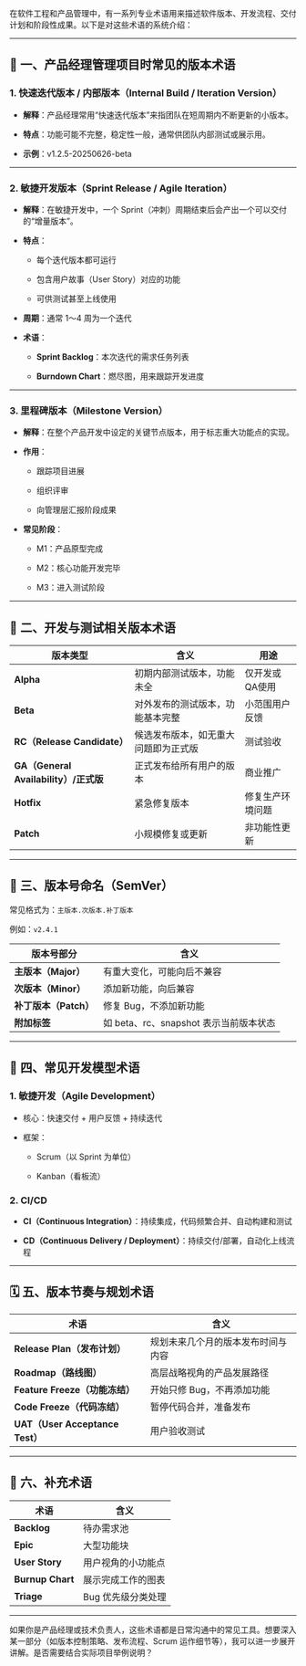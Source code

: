 在软件工程和产品管理中，有一系列专业术语用来描述软件版本、开发流程、交付计划和阶段性成果。以下是对这些术语的系统介绍：

---

## 🧩 一、产品经理管理项目时常见的版本术语

### 1. **快速迭代版本 / 内部版本（Internal Build / Iteration Version）**

- **解释**：产品经理常用“快速迭代版本”来指团队在短周期内不断更新的小版本。
    
- **特点**：功能可能不完整，稳定性一般，通常供团队内部测试或展示用。
    
- **示例**：v1.2.5-20250626-beta
    

---

### 2. **敏捷开发版本（Sprint Release / Agile Iteration）**

- **解释**：在敏捷开发中，一个 Sprint（冲刺）周期结束后会产出一个可以交付的“增量版本”。
    
- **特点**：
    
    - 每个迭代版本都可运行
        
    - 包含用户故事（User Story）对应的功能
        
    - 可供测试甚至上线使用
        
- **周期**：通常 1～4 周为一个迭代
    
- **术语**：
    
    - **Sprint Backlog**：本次迭代的需求任务列表
        
    - **Burndown Chart**：燃尽图，用来跟踪开发进度
        

---

### 3. **里程碑版本（Milestone Version）**

- **解释**：在整个产品开发中设定的关键节点版本，用于标志重大功能点的实现。
    
- **作用**：
    
    - 跟踪项目进展
        
    - 组织评审
        
    - 向管理层汇报阶段成果
        
- **常见阶段**：
    
    - M1：产品原型完成
        
    - M2：核心功能开发完毕
        
    - M3：进入测试阶段
        

---
## 🧪 二、开发与测试相关版本术语

|版本类型|含义|用途|
|---|---|---|
|**Alpha**|初期内部测试版本，功能未全|仅开发或QA使用|
|**Beta**|对外发布的测试版本，功能基本完整|小范围用户反馈|
|**RC（Release Candidate）**|候选发布版本，如无重大问题即为正式版|测试验收|
|**GA（General Availability）/正式版**|正式发布给所有用户的版本|商业推广|
|**Hotfix**|紧急修复版本|修复生产环境问题|
|**Patch**|小规模修复或更新|非功能性更新|

---

## 🧰 三、版本号命名（SemVer）

常见格式为：`主版本.次版本.补丁版本`

例如：`v2.4.1`

|版本号部分|含义|
|---|---|
|**主版本（Major）**|有重大变化，可能向后不兼容|
|**次版本（Minor）**|添加新功能，向后兼容|
|**补丁版本（Patch）**|修复 Bug，不添加新功能|
|**附加标签**|如 beta、rc、snapshot 表示当前版本状态|

---

## 🔄 四、常见开发模型术语

### 1. **敏捷开发（Agile Development）**

- 核心：快速交付 + 用户反馈 + 持续迭代
    
- 框架：
    
    - Scrum（以 Sprint 为单位）
        
    - Kanban（看板流）
        

### 2. **CI/CD**

- **CI（Continuous Integration）**：持续集成，代码频繁合并、自动构建和测试
    
- **CD（Continuous Delivery / Deployment）**：持续交付/部署，自动化上线流程
    

---

## 🗓 五、版本节奏与规划术语

|术语|含义|
|---|---|
|**Release Plan（发布计划）**|规划未来几个月的版本发布时间与内容|
|**Roadmap（路线图）**|高层战略视角的产品发展路径|
|**Feature Freeze（功能冻结）**|开始只修 Bug，不再添加功能|
|**Code Freeze（代码冻结）**|暂停代码合并，准备发布|
|**UAT（User Acceptance Test）**|用户验收测试|

---

## 📌 六、补充术语

|术语|含义|
|---|---|
|**Backlog**|待办需求池|
|**Epic**|大型功能块|
|**User Story**|用户视角的小功能点|
|**Burnup Chart**|展示完成工作的图表|
|**Triage**|Bug 优先级分类处理|

---

如果你是产品经理或技术负责人，这些术语都是日常沟通中的常见工具。想要深入某一部分（如版本控制策略、发布流程、Scrum 运作细节等），我可以进一步展开讲解。是否需要结合实际项目举例说明？